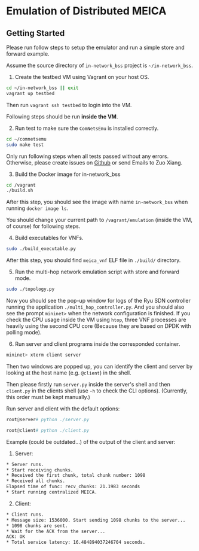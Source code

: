 # Emulation of Distributed MEICA

## Getting Started

Please run follow steps to setup the emulator and  run a simple store and forward example.

Assume the source directory of `in-network_bss` project is `~/in-network_bss`.

1. Create the testbed VM using Vagrant on your host OS.

```bash
cd ~/in-network_bss || exit
vagrant up testbed
```

Then run `vagrant ssh testbed` to login into the VM.

Following steps should be run **inside the VM**.

2. Run test to make sure the `ComNetsEmu` is installed correctly.

```bash
cd ~/comnetsemu
sudo make test
```

Only run following steps when all tests passed without any errors.
Otherwise, please create issues on [Github](https://github.com/stevelorenz/comnetsemu/issues) or send Emails to Zuo Xiang.

3. Build the Docker image for in-network_bss

```bash
cd /vagrant
./build.sh
```

After this step, you should see the image with name `in-network_bss` when running `docker image ls`.

You should change your current path to `/vagrant/emulation` (inside the VM, of course) for following steps.

4. Build executables for VNFs.

```bash
sudo ./build_executable.py
```

After this step, you should find `meica_vnf` ELF file in `./build/` directory.

5. Run the multi-hop network emulation script with store and forward mode.

```bash
sudo ./topology.py
```

Now you should see the pop-up window for logs of the Ryu SDN controller running the application `./multi_hop_controller.py`.
And you should also see the prompt `mininet>` when the network configuration is finished.
If you check the CPU usage inside the VM using `htop`, three VNF processes are heavily using the second CPU core (Because they are based on DPDK with polling mode).

6. Run server and client programs inside the corresponded container.

```bash
mininet> xterm client server
```

Then two windows are popped up, you can identify the client and server by looking at the host name (e.g. `@client`) in the shell.

Then please firstly run `server.py` inside the server's shell and then `client.py` in the clients shell (use `-h` to check the CLI options). (Currently, this order must
be kept manually.)

Run server and client with the default options:

```python
root@server# python ./server.py

root@client# python ./client.py
```

Example (could be outdated...) of the output of the client and server:

1. Server:

```bash
* Server runs.
* Start receiving chunks.
* Received the first chunk, total chunk number: 1098
* Received all chunks.
Elapsed time of func: recv_chunks: 21.1983 seconds
* Start running centralized MEICA.
```

2. Client:

```bash
* Client runs.
* Message size: 1536000. Start sending 1098 chunks to the server...
* 1098 chunks are sent.
* Wait for the ACK from the server...
ACK: OK
* Total service latency: 16.484894037246704 seconds.
```
